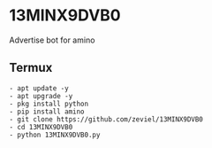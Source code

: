 # 13MINX9DVB0
Advertise bot for amino

## Termux
```shell
- apt update -y
- apt upgrade -y
- pkg install python
- pip install amino
- git clone https://github.com/zeviel/13MINX9DVB0
- cd 13MINX9DVB0
- python 13MINX9DVB0.py
```
